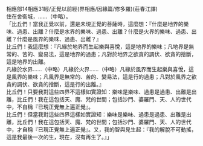 相應部14相應31經/正覺以前經(界相應/因緣篇/修多羅)(莊春江譯)  
住在舍衛城，……（中略）。  
「比丘們！當我正覺以前，還是未現正覺的菩薩時，這麼想：『什麼是地界的樂味、過患、出離？什麼是水界的樂味、過患、出離？什麼是火界的樂味、過患、出離？什麼是風界的樂味、過患、出離？』  
比丘們！我這麼想：『凡緣於地界而生起樂與喜悅，這是地界的樂味；凡地界是無常的、苦的、變易法，這是地界的過患；凡對於地界之欲貪的調伏、欲貪的捨斷，這是地界的出離。  
凡緣於水界……（中略）凡緣於火界……（中略）凡緣於風界而生起樂與喜悅，這是風界的樂味；凡風界是無常的、苦的、變易法，這是行的過患；凡對於風界之欲貪的調伏、欲貪的捨斷，這是行的出離。』  
比丘們！只要我對這些四界不這樣如實證知：樂味是樂味、過患是過患、出離是出離，比丘們！我在這包括天、魔、梵的世間；包括沙門、婆羅門、天、人的世代中，不自稱『已現正覺無上遍正覺』。  
比丘們！但當我對這些四界這樣如實證知：樂味是樂味、過患是過患、出離是出離，比丘們！我在這包括天、魔、梵的世間；包括沙門、婆羅門、天、人的世代中，才自稱『已現正覺無上遍正覺』。又，我的智與見生起：『我的解脫不可動搖，這是我最後一次的生，現在，沒有再生了。』」  
  
  
